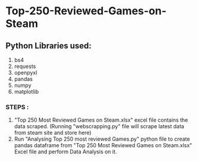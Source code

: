 # Top-250-Reviewed-Games-on-Steam

## Python Libraries used:
1. bs4
2. requests
3. openpyxl
4. pandas
5. numpy
6. matplotlib

### STEPS :
1. "Top 250 Most Reviewed Games on Steam.xlsx" excel file contains the data scraped. (Running "webscrapping.py" file will scrape latest data from steam site and store here)
2. Run "Analysing Top 250 most reviewed Games.py" python file to create pandas dataframe from "Top 250 Most Reviewed Games on Steam.xlsx" Excel file and perform Data Analysis on it.
